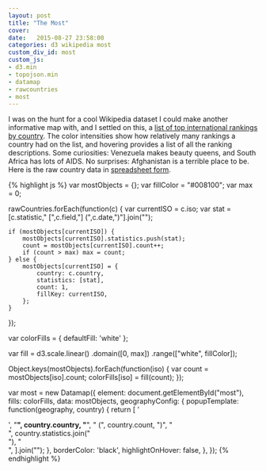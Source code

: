 ```yaml
---
layout: post
title: "The Most"
cover:
date:   2015-08-27 23:58:00
categories: d3 wikipedia most
custom_div_id: most
custom_js:
- d3.min
- topojson.min
- datamap
- rawcountries
- most
---
```

I was on the hunt for a cool Wikipedia dataset I could make another informative map with, and I settled on this, a [list of top international rankings by country](https://en.wikipedia.org/wiki/List_of_top_international_rankings_by_country). The color intensities show how relatively many rankings a country had on the list, and hovering provides a list of all the ranking descriptions. Some curiosities: Venezuela makes beauty queens, and South Africa has lots of AIDS. No surprises: Afghanistan is a terrible place to be. Here is the raw country data in [spreadsheet form](https://docs.google.com/spreadsheets/d/1SkP4xA0-qRK3YQQfkVg5kaMsZtRyhjL9qtOsMTo7SJ4/edit?usp=sharing).

{% highlight js %}
var mostObjects = {};
var fillColor = "#008100";
var max = 0;

rawCountries.forEach(function(c) {
    var currentISO = c.iso;
    var stat = [c.statistic," [",c.field,"] (",c.date,")"].join("");

    if (mostObjects[currentISO]) {
        mostObjects[currentISO].statistics.push(stat);
        count = mostObjects[currentISO].count++;
        if (count > max) max = count;
    } else {
        mostObjects[currentISO] = {
            country: c.country,
            statistics: [stat],
            count: 1,
            fillKey: currentISO,
        };
    }
});

var colorFills = {
    defaultFill: 'white'
};

var fill = d3.scale.linear()
.domain([0, max])
.range(["white", fillColor]);

Object.keys(mostObjects).forEach(function(iso) {
    var count = mostObjects[iso].count;
    colorFills[iso] = fill(count);
});

var most = new Datamap({
    element: document.getElementById("most"),
    fills: colorFills,
    data: mostObjects,
    geographyConfig: {
        popupTemplate: function(geography, country) {
            return [
                '<div class="hoverinfo">',
                "<strong>",
                country.country,
                "</strong>",
                " (",
                country.count,
                ")",
                "</br>",
                country.statistics.join("</br>"),
                "</br>",
            ].join("");
        },
        borderColor: 'black',
        highlightOnHover: false,
    },
});
{% endhighlight %}
